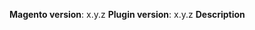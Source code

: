**Magento version**: x.y.z
**Plugin version**: x.y.z
**Description**
<!--
- please provide description of the issue. In case of bug report, please provide the necessary steps to reproduce.
- For merchant specific requests, please use https://support.adyen.com
-->